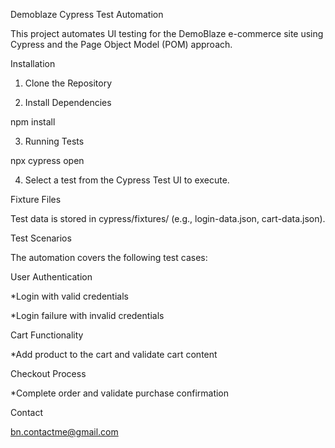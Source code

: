 Demoblaze Cypress Test Automation

This project automates UI testing for the DemoBlaze e-commerce site using Cypress and the Page Object Model (POM) approach. 

Installation

1. Clone the Repository

2. Install Dependencies

npm install

3. Running Tests

npx cypress open

4. Select a test from the Cypress Test UI to execute.

Fixture Files

Test data is stored in cypress/fixtures/ (e.g., login-data.json, cart-data.json). 

Test Scenarios

The automation covers the following test cases:

User Authentication

*Login with valid credentials

*Login failure with invalid credentials

Cart Functionality

*Add product to the cart and validate cart content

Checkout Process

*Complete order and validate purchase confirmation

Contact

bn.contactme@gmail.com